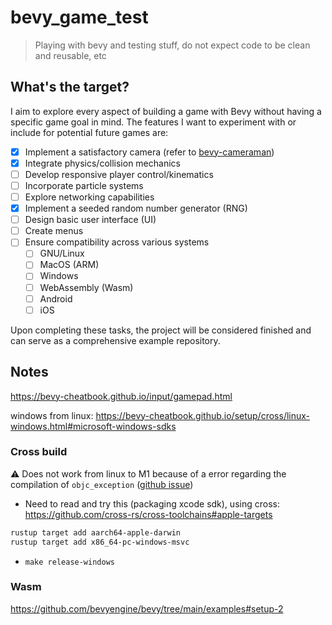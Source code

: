 # bevy_game_test

> Playing with bevy and testing stuff, do not expect code to be clean and reusable, etc

## What's the target?

I aim to explore every aspect of building a game with Bevy without having a specific game goal in mind. The features I want to experiment with or include for potential future games are:

- [x] Implement a satisfactory camera (refer to [bevy-cameraman](https://github.com/fabienjuif/bevy_cameraman))
- [x] Integrate physics/collision mechanics
- [ ] Develop responsive player control/kinematics
- [ ] Incorporate particle systems
- [ ] Explore networking capabilities
- [x] Implement a seeded random number generator (RNG)
- [ ] Design basic user interface (UI)
- [ ] Create menus
- [ ] Ensure compatibility across various systems
  - [ ] GNU/Linux
  - [ ] MacOS (ARM)
  - [ ] Windows
  - [ ] WebAssembly (Wasm)
  - [ ] Android
  - [ ] iOS

Upon completing these tasks, the project will be considered finished and can serve as a comprehensive example repository.

## Notes

https://bevy-cheatbook.github.io/input/gamepad.html

windows from linux: https://bevy-cheatbook.github.io/setup/cross/linux-windows.html#microsoft-windows-sdks

### Cross build

⚠️ Does not work from linux to M1 because of a error regarding the compilation of `objc_exception` ([github issue](https://github.com/SSheldon/rust-objc-exception/issues/13))

- Need to read and try this (packaging xcode sdk), using cross: https://github.com/cross-rs/cross-toolchains#apple-targets

```sh
rustup target add aarch64-apple-darwin
rustup target add x86_64-pc-windows-msvc
```

- `make release-windows`

### Wasm

https://github.com/bevyengine/bevy/tree/main/examples#setup-2
